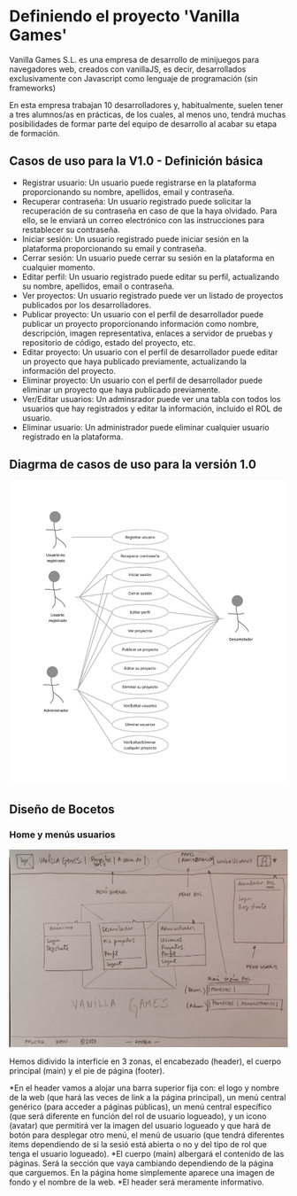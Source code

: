 # Definiendo el proyecto 'Vanilla Games'

Vanilla Games S.L. es una empresa de desarrollo de minijuegos para navegadores web, creados con vanillaJS, es decir, desarrollados exclusivamente con Javascript como lenguaje de programación (sin frameworks)

En esta empresa trabajan 10 desarrolladores y, habitualmente, suelen tener a tres alumnos/as en prácticas, de los cuales, al menos uno, tendrá muchas posibilidades de formar parte del equipo de desarrollo al acabar su etapa de formación.

## Casos de uso para la V1.0 - Definición básica​
- Registrar usuario: Un usuario puede registrarse en la plataforma proporcionando su nombre, apellidos, email y contraseña.
- Recuperar contraseña: Un usuario registrado puede solicitar la recuperación de su contraseña en caso de que la haya olvidado. Para ello, se le enviará un correo electrónico con las instrucciones para restablecer su contraseña.
- Iniciar sesión: Un usuario registrado puede iniciar sesión en la plataforma proporcionando su email y contraseña.
- Cerrar sesión: Un usuario puede cerrar su sesión en la plataforma en cualquier momento.
- Editar perfil: Un usuario registrado puede editar su perfil, actualizando su nombre, apellidos, email o contraseña.
- Ver proyectos: Un usuario registrado puede ver un listado de proyectos publicados por los desarrolladores.
- Publicar proyecto: Un usuario con el perfil de desarrollador puede publicar un proyecto proporcionando información como nombre, descripción, imagen representativa, enlaces a servidor de pruebas y repositorio de código, estado del proyecto, etc.
- Editar proyecto: Un usuario con el perfil de desarrollador puede editar un proyecto que haya publicado previamente, actualizando la información del proyecto.
- Eliminar proyecto: Un usuario con el perfil de desarrollador puede eliminar un proyecto que haya publicado previamente.
- Ver/Editar usuarios: Un adminsrador puede ver una tabla con todos los usuarios que hay registrados y editar la información, incluido el ROL de usuario.
- Eliminar usuario: Un administrador puede eliminar cualquier usuario registrado en la plataforma.

## Diagrma de casos de uso para la versión 1.0

![Imagen caso de uso](casoUso.png)

## Diseño de Bocetos
### Home y menús usuarios
![Imagen Boceto Home](home.jpg)

Hemos didivido la interficie en 3 zonas, el encabezado (header), el cuerpo principal (main) y el pie de página (footer).

*En el header vamos a alojar una barra superior fija con: el logo y nombre de la web (que hará las veces de link a la página principal), un menú central genérico (para acceder a páginas públicas), un menú central específico (que será diferente en función del rol de usuario logueado), y un icono (avatar) que permitirá ver la imagen del usuario logueado y que hará de botón para desplegar otro menú, el menú de usuario (que tendrá diferentes items dependiendo de si la sesió está abierta o no y del tipo de rol que tenga el usuario logueado).
*El cuerpo (main) albergará el contenido de las páginas. Será la sección que vaya cambiando dependiendo de la página que carguemos. En la página home simplemente aparece una imagen de fondo y el nombre de la web.
*El header será meramente informativo.
